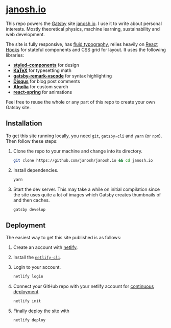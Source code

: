 # [janosh.io](https://janosh.io)

This repo powers the [Gatsby](https://gatsbyjs.org) site [janosh.io](https://janosh.io). I use it to write about personal interests. Mostly theoretical physics, machine learning, sustainability and web development.

The site is fully responsive, has [fluid typography](https://css-tricks.com/snippets/css/fluid-typography), relies heavily on [React Hooks](https://reactjs.org/docs/hooks-intro) for stateful components and CSS grid for layout. It uses the following libraries:

- [**styled-components**](https://styled-components.com) for design
- [**KaTeX**](https://katex.org) for typesetting math
- [**gatsby-remark-vscode**](https://www.gatsbyjs.org/packages/gatsby-remark-vscode) for syntax highlighting
- [**Disqus**](https://disqus.com) for blog post comments
- [**Algolia**](https://www.algolia.com) for custom search
- [**react-spring**](https://www.react-spring.io) for animations

Feel free to reuse the whole or any part of this repo to create your own Gatsby site.

## Installation

To get this site running locally, you need [`git`](https://git-scm.com), [`gatsby-cli`](https://www.gatsbyjs.org/packages/gatsby-cli) and [`yarn`](https://yarnpkg.com) (or [`npm`](https://www.npmjs.com)). Then follow these steps:

1. Clone the repo to your machine and change into its directory.

    ```sh
    git clone https://github.com/janosh/janosh.io && cd janosh.io
    ```

2. Install dependencies.

    ```sh
    yarn
    ```

3. Start the dev server. This may take a while on initial compilation since the site uses quite a lot of images which Gatsby creates thumbnails of and then caches.

    ```sh
    gatsby develop
    ```

## Deployment

The easiest way to get this site published is as follows:

1. Create an account with [netlify](https://www.netlify.com).
2. Install the [`netlify-cli`](https://www.netlify.com/docs/cli).
3. Login to your account.

    ```sh
    netlify login
    ```

4. Connect your GitHub repo with your netlify account for [continuous deployment](https://www.netlify.com/docs/cli/#continuous-deployment).

    ```sh
    netlify init
    ```

5. Finally deploy the site with

    ```sh
    netlify deploy
    ```
